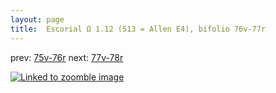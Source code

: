 ```yaml
---
layout: page
title:  Escorial Ω 1.12 (513 = Allen E4), bifolio 76v-77r
---
```


prev: [75v-76r](../75v-76r/) next: [77v-78r](../77v-78r/)



[![Linked to zoomble image](http://www.homermultitext.org/iipsrv?IIIF=/project/homer/pyramidal/deepzoom/hmt/e3bifolio/v1/E3_76v_77r.tif/full/2000,/0/default.jpg)](http://www.homermultitext.org/ict2/?urn=urn:cite2:hmt:e3bifolio.v1:E3_76v_77r)

